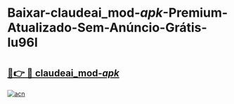 # Baixar-claudeai_mod-_apk_-Premium-Atualizado-Sem-Anúncio-Grátis-lu96l

# <h2><a href="https://yurfmj.esa.edu.pl?src=claudeai_mod-_apk_&ref=lu96l">🔗👉 🔴 claudeai_mod-_apk_</a></h2>

[![acn](https://github.com/user-attachments/assets/0f9c940e-d8b0-45ae-aac7-cd30a18b3e1c)](https://yurfmj.esa.edu.pl?src=claudeai_mod-_apk_&ref=lu96l)

